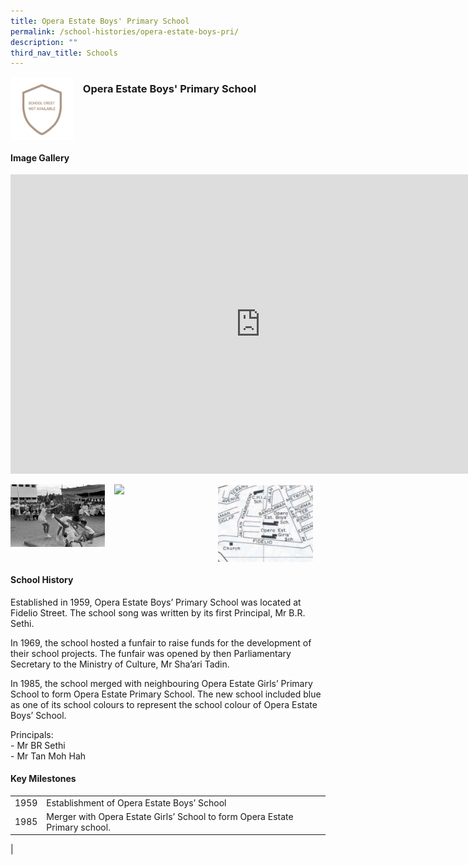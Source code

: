 ```yaml
---
title: Opera Estate Boys' Primary School
permalink: /school-histories/opera-estate-boys-pri/
description: ""
third_nav_title: Schools
---
```

<img align="left" style="width:20%;margin-right:15px;" src="/images/operaestateboys1.png">

### **Opera Estate Boys' Primary School**


<br clear="left">

#### **Image Gallery**
<iframe src="https://docs.google.com/presentation/d/e/2PACX-1vSWzztn5OoVG-PQzAC1YRMm0cJzf-BJ8veaQhJKT5IYB3pcvOPuwBKVRGWNZQfim3DhUDQunzqhtFjr/embed?start=false&amp;loop=true&amp;delayms=5000" frameborder="0" width="800" height="479" allowfullscreen="true"></iframe>


<p><a href="/images/operaestateboys2.jpg">  
<img align="left" style="width:30%;margin-right:15px;" src="/images/operaestateboys2.jpg">
</a></p>

<p><a href="/images/operaestateboys3.jpg">  
<img align="left" style="width:30%;margin-right:15px;" src="/images/operaestateboys3.jpg">
</a></p>

<p><a href="/images/operaestateboys4.jpg">  
<img align="left" style="width:30%;margin-right:15px;" src="/images/operaestateboys4.jpg">
</a></p>

<br clear="left">

#### **School History**
Established in 1959, Opera Estate Boys’ Primary School was located at Fidelio Street. The school song was written by its first Principal, Mr B.R. Sethi.  
  
In 1969, the school hosted a funfair to raise funds for the development of their school projects. The funfair was opened by then Parliamentary Secretary to the Ministry of Culture, Mr Sha’ari Tadin.&nbsp;  
  
In 1985, the school merged with neighbouring Opera Estate Girls’ Primary School to form Opera Estate Primary School. The new school included blue as one of its school colours to represent the school colour of Opera Estate Boys’ School.

Principals:<br>
\- Mr BR Sethi<br>
\- Mr Tan Moh Hah 

#### **Key Milestones**

|  |  |
|:---:|---|
| 1959 | Establishment of Opera Estate Boys’ School |
| 1985 | Merger with Opera Estate Girls’ School to form Opera Estate Primary school. |
|